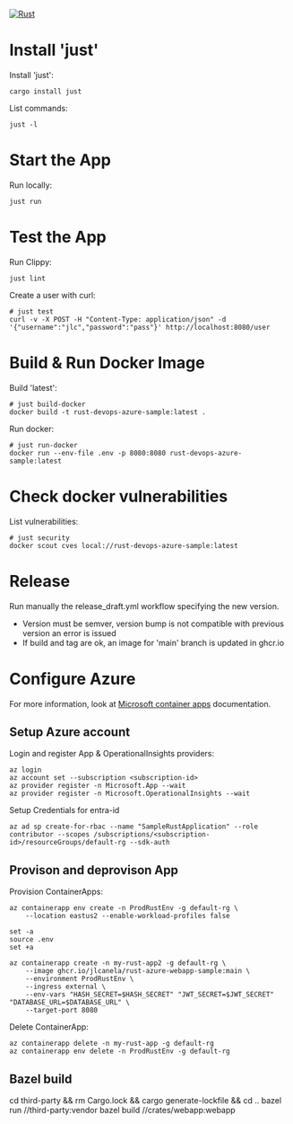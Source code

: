 [![Rust](https://github.com/jlcanela/rust-devops-azure-sample/actions/workflows/rust.yml/badge.svg)](https://github.com/jlcanela/rust-devops-azure-sample/actions/workflows/rust.yml)

# Install 'just'

Install 'just': 
```
cargo install just
```

List commands:
```
just -l
```

# Start the App

Run locally:
```
just run
```

# Test the App 

Run Clippy: 
```
just lint
```

Create a user with curl:
```
# just test
curl -v -X POST -H "Content-Type: application/json" -d '{"username":"jlc","password":"pass"}' http://localhost:8080/user
```

# Build & Run Docker Image

Build 'latest':
```
# just build-docker
docker build -t rust-devops-azure-sample:latest .
```

Run docker:
```
# just run-docker
docker run --env-file .env -p 8080:8080 rust-devops-azure-sample:latest
```

# Check docker vulnerabilities

List vulnerabilities:
```
# just security
docker scout cves local://rust-devops-azure-sample:latest
```

# Release

Run manually the release_draft.yml workflow specifying the new version. 
- Version must be semver, version bump is not compatible with previous version an error is issued
- If build and tag are ok, an image for 'main' branch is updated in ghcr.io

# Configure Azure

For more information, look at [Microsoft container apps](https://learn.microsoft.com/en-us/azure/container-apps/tutorial-code-to-cloud?tabs=bash%2Ccsharp&pivots=acr-remote) documentation.

## Setup Azure account

Login and register App & OperationalInsights providers:
```
az login
az account set --subscription <subscription-id>
az provider register -n Microsoft.App --wait
az provider register -n Microsoft.OperationalInsights --wait
```

Setup Credentials for entra-id
```
az ad sp create-for-rbac --name "SampleRustApplication" --role contributor --scopes /subscriptions/<subscription-id>/resourceGroups/default-rg --sdk-auth
```

## Provison and deprovison App

Provision ContainerApps:
```
az containerapp env create -n ProdRustEnv -g default-rg \
    --location eastus2 --enable-workload-profiles false

set -a
source .env
set +a

az containerapp create -n my-rust-app2 -g default-rg \
    --image ghcr.io/jlcanela/rust-azure-webapp-sample:main \
    --environment ProdRustEnv \
    --ingress external \
    --env-vars "HASH_SECRET=$HASH_SECRET" "JWT_SECRET=$JWT_SECRET" "DATABASE_URL=$DATABASE_URL" \
    --target-port 8080
```

Delete ContainerApp:
```
az containerapp delete -n my-rust-app -g default-rg
az containerapp env delete -n ProdRustEnv -g default-rg 
```


## Bazel build 

cd third-party && rm Cargo.lock && cargo generate-lockfile && cd ..
bazel run //third-party:vendor
bazel build //crates/webapp:webapp
